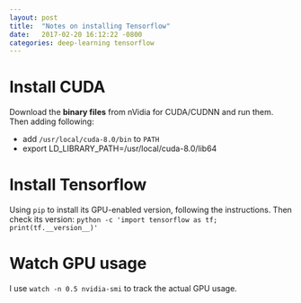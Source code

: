 ```yaml
---
layout: post
title:  "Notes on installing Tensorflow"
date:   2017-02-20 16:12:22 -0800
categories: deep-learning tensorflow
---
```

# Install CUDA

Download the **binary files** from nVidia for CUDA/CUDNN and run them. Then adding following:


- add `/usr/local/cuda-8.0/bin` to `PATH`
- export LD_LIBRARY_PATH=/usr/local/cuda-8.0/lib64

# Install Tensorflow
Using `pip` to install its GPU-enabled version, following the instructions. Then check its version:
`python -c 'import tensorflow as tf; print(tf.__version__)'`

# Watch GPU usage
I use `watch -n 0.5 nvidia-smi` to track the actual GPU usage.
